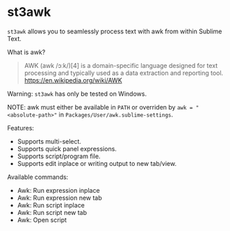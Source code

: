 st3awk
======

`st3awk` allows you to seamlessly process text with awk from within Sublime Text.

What is awk?
> AWK (awk /ɔːk/)[4] is a domain-specific language designed for text processing and typically used as a data extraction and reporting tool.
https://en.wikipedia.org/wiki/AWK

Warning: `st3awk` has only be tested on Windows.

NOTE: awk must either be available in `PATH` or overriden by `awk = "<absolute-path>"` in `Packages/User/awk.sublime-settings`.

Features:
- Supports multi-select.
- Supports quick panel expressions.
- Supports script/program file.
- Supports edit inplace or writing output to new tab/view.

Available commands:
- Awk: Run expression inplace
- Awk: Run expression new tab
- Awk: Run script inplace
- Awk: Run script new tab
- Awk: Open script
